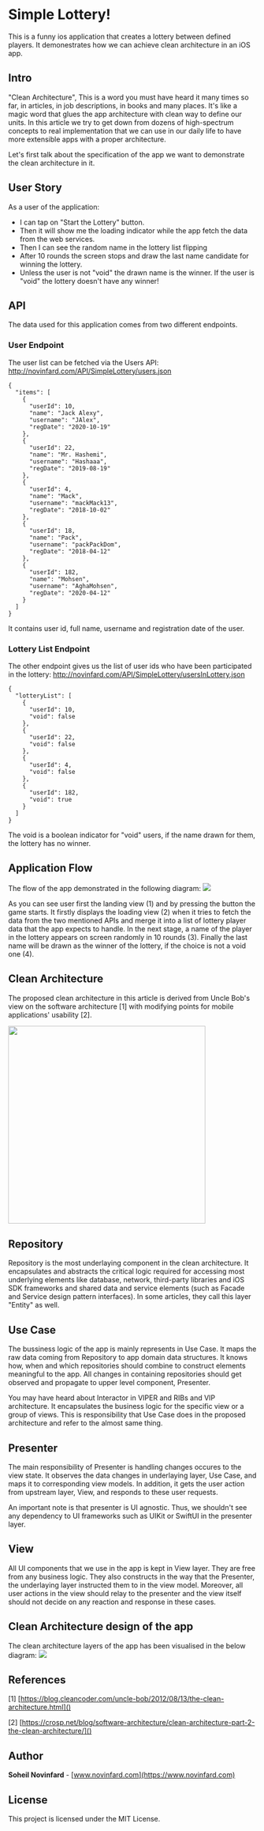 # Simple Lottery!
This is a funny ios application that creates a lottery between defined players. It demonestrates how we can achieve clean architecture in an iOS app.

## Intro
"Clean Architecture", This is a word you must have heard it many times so far, in articles, in job descriptions, in books and many places. It's like a magic word that glues the app architecture with clean way to define our units. In this article we try to get down from dozens of high-spectrum concepts to real implementation that we can use in our daily life to have more extensible apps with a proper architecture. 

Let's first talk about the specification of the app we want to demonstrate the clean architecture in it.

## User Story
As a user of the application:
- I can tap on "Start the Lottery" button.
- Then it will show me the loading indicator while the app fetch the data from the web services.
- Then I can see the random name in the lottery list flipping
- After 10 rounds the screen stops and draw the last name candidate for winning the lottery.
- Unless the user is not "void" the drawn name is the winner. If the user is "void" the lottery doesn't have any winner!

## API
The data used for this application comes from two different endpoints.

### User Endpoint
The user list can be fetched via the Users API:
http://novinfard.com/API/SimpleLottery/users.json
```
{
  "items": [
    {
      "userId": 10,
      "name": "Jack Alexy",
      "username": "JAlex",
      "regDate": "2020-10-19"
    },
    {
      "userId": 22,
      "name": "Mr. Hashemi",
      "username": "Hashaaa",
      "regDate": "2019-08-19"
    },
    {
      "userId": 4,
      "name": "Mack",
      "username": "mackMack13",
      "regDate": "2018-10-02"
    },
    {
      "userId": 18,
      "name": "Pack",
      "username": "packPackDom",
      "regDate": "2018-04-12"
    },
    {
      "userId": 182,
      "name": "Mohsen",
      "username": "AghaMohsen",
      "regDate": "2020-04-12"
    }
  ]
}
```

It contains user id, full name, username and registration date of the user.

### Lottery List Endpoint
The other endpoint gives us the list of user ids who have been participated in the lottery:
http://novinfard.com/API/SimpleLottery/usersInLottery.json
```
{
  "lotteryList": [
    {
      "userId": 10,
      "void": false
    },
    {
      "userId": 22,
      "void": false
    },
    {
      "userId": 4,
      "void": false
    },
    {
      "userId": 182,
      "void": true
    }
  ]
}
```
The void is a boolean indicator for "void" users, if the name drawn for them, the lottery has no winner.

## Application Flow
The flow of the app demonstrated in the following diagram:
![](https://cdn-images-1.medium.com/max/1600/1*3xm0hZ-WgbA702Owod2D-A.png)

As you can see user first the landing view (1) and by pressing the button the game starts. It firstly displays the loading view (2) when it tries to fetch the data from the two mentioned APIs and merge it into a list of lottery player data that the app expects to handle. In the next stage, a name of the player in the lottery appears on screen randomly in 10 rounds (3). Finally the last name will be drawn as the winner of the lottery, if the choice is not a void one (4).

## Clean Architecture
The proposed clean architecture in this article is derived from Uncle Bob's view on the software architecture [1] with modifying points for mobile applications' usability [2].

<img src="https://cdn-images-1.medium.com/max/1200/1*d_HASZfBqk--3efUlOLuQw.png" width="400">

## Repository
Repository is the most underlaying component in the clean architecture. It encapsulates and abstracts the critical logic required for accessing most underlying elements like database, network, third-party libraries and iOS SDK frameworks and shared data and service elements (such as Facade and Service design pattern interfaces). In some articles, they call this layer "Entity" as well.

## Use Case
The bussiness logic of the app is mainly represents in Use Case. It maps the raw data coming from Repository to app domain data structures. It knows how, when and which repositories should combine to construct elements meaningful to the app. All changes in containing repositories should get observed and propagate to upper level component, Presenter.

You may have heard about Interactor in VIPER and RIBs and VIP architecture. It encapsulates the business logic for the specific view or a group of views. This is responsibility that Use Case does in the proposed architecture and refer to the almost same thing.

## Presenter
The main responsibility of Presenter is handling changes occures to the view state. It observes the data changes in underlaying layer, Use Case, and maps it to corresponding view models. In addition, it gets the user action from upstream layer, View, and responds to these user requests. 

An important note is that presenter is UI agnostic. Thus, we shouldn't see any dependency to UI frameworks such as UIKit or SwiftUI in the presenter layer.

## View
All UI components that we use in the app is kept in View layer. They are free from any business logic. They also constructs  in the way that the Presenter, the underlaying layer instructed them to in the view model. Moreover, all user actions in the view should relay to the presenter and the view itself should not decide on any reaction and response in these cases.

## Clean Architecture design of the app
The clean architecture layers of the app has been visualised in the below diagram:
![](https://cdn-images-1.medium.com/max/1600/1*NTpuFdDSgoL-HKVTjX6FuQ.png)

## References
[1] [https://blog.cleancoder.com/uncle-bob/2012/08/13/the-clean-architecture.html]()

[2] [https://crosp.net/blog/software-architecture/clean-architecture-part-2-the-clean-architecture/]()
 
## Author
**Soheil Novinfard** - [www.novinfard.com](https://www.novinfard.com)

## License
This project is licensed under the MIT License.
